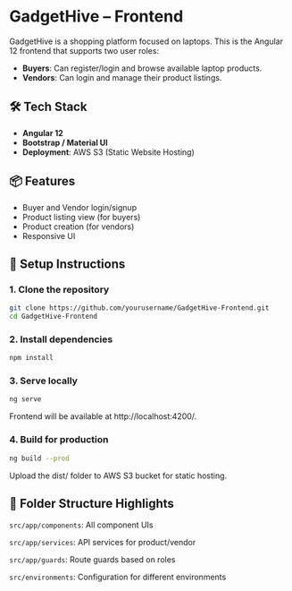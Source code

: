 # GadgetHive – Frontend

GadgetHive is a shopping platform focused on laptops. This is the Angular 12 frontend that supports two user roles:
- **Buyers**: Can register/login and browse available laptop products.
- **Vendors**: Can login and manage their product listings.

## 🛠 Tech Stack
- **Angular 12**
- **Bootstrap / Material UI**
- **Deployment**: AWS S3 (Static Website Hosting)

## 📦 Features
- Buyer and Vendor login/signup
- Product listing view (for buyers)
- Product creation (for vendors)
- Responsive UI

## 🔧 Setup Instructions

### 1. Clone the repository
```bash
git clone https://github.com/yourusername/GadgetHive-Frontend.git
cd GadgetHive-Frontend
```
### 2. Install dependencies
```bash
npm install
```
### 3. Serve locally
```bash
ng serve
```
Frontend will be available at http://localhost:4200/.

###  4. Build for production
```bash
ng build --prod
```
Upload the dist/ folder to AWS S3 bucket for static hosting.

## 📂 Folder Structure Highlights
`src/app/components`: All component UIs

`src/app/services`: API services for product/vendor

`src/app/guards`: Route guards based on roles

`src/environments`: Configuration for different environments
